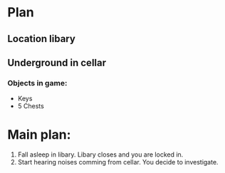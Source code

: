 # Plan
## Location libary
## Underground in cellar
### Objects in game:
* Keys
* 5 Chests
# Main plan:
1. Fall asleep in libary. Libary closes and you are locked in.
2. Start hearing noises comming from cellar. You decide to investigate.

